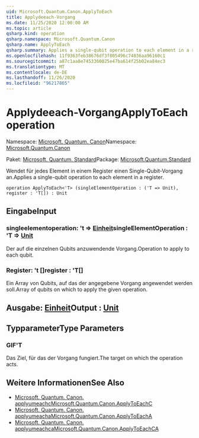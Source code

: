 ```yaml
---
uid: Microsoft.Quantum.Canon.ApplyToEach
title: Applydeeach-Vorgang
ms.date: 11/25/2020 12:00:00 AM
ms.topic: article
qsharp.kind: operation
qsharp.namespace: Microsoft.Quantum.Canon
qsharp.name: ApplyToEach
qsharp.summary: Applies a single-qubit operation to each element in a register.
ms.openlocfilehash: 11f9363feb38676df3f805496c74036aa96160c1
ms.sourcegitcommit: a87c1aa8e7453360025e47ba614f25b02ea84ec3
ms.translationtype: MT
ms.contentlocale: de-DE
ms.lasthandoff: 11/26/2020
ms.locfileid: "96217865"
---
```

# <a name="applytoeach-operation"></a><span data-ttu-id="fe4e1-102">Applydeeach-Vorgang</span><span class="sxs-lookup"><span data-stu-id="fe4e1-102">ApplyToEach operation</span></span>

<span data-ttu-id="fe4e1-103">Namespace: [Microsoft. Quantum. Canon](xref:Microsoft.Quantum.Canon)</span><span class="sxs-lookup"><span data-stu-id="fe4e1-103">Namespace: [Microsoft.Quantum.Canon](xref:Microsoft.Quantum.Canon)</span></span>

<span data-ttu-id="fe4e1-104">Paket: [Microsoft. Quantum. Standard](https://nuget.org/packages/Microsoft.Quantum.Standard)</span><span class="sxs-lookup"><span data-stu-id="fe4e1-104">Package: [Microsoft.Quantum.Standard](https://nuget.org/packages/Microsoft.Quantum.Standard)</span></span>


<span data-ttu-id="fe4e1-105">Wendet für jedes Element in einem Register einen Single-Qubit-Vorgang an.</span><span class="sxs-lookup"><span data-stu-id="fe4e1-105">Applies a single-qubit operation to each element in a register.</span></span>

```qsharp
operation ApplyToEach<'T> (singleElementOperation : ('T => Unit), register : 'T[]) : Unit
```


## <a name="input"></a><span data-ttu-id="fe4e1-106">Eingabe</span><span class="sxs-lookup"><span data-stu-id="fe4e1-106">Input</span></span>

### <a name="singleelementoperation--t--unit"></a><span data-ttu-id="fe4e1-107">singleelementoperation: 't => [Einheit](xref:microsoft.quantum.lang-ref.unit)</span><span class="sxs-lookup"><span data-stu-id="fe4e1-107">singleElementOperation : 'T => [Unit](xref:microsoft.quantum.lang-ref.unit)</span></span> 

<span data-ttu-id="fe4e1-108">Der auf die einzelnen Qubits anzuwendende Vorgang.</span><span class="sxs-lookup"><span data-stu-id="fe4e1-108">Operation to apply to each qubit.</span></span>


### <a name="register--t"></a><span data-ttu-id="fe4e1-109">Register: 't []</span><span class="sxs-lookup"><span data-stu-id="fe4e1-109">register : 'T[]</span></span>

<span data-ttu-id="fe4e1-110">Ein Array von Qubits, auf das der angegebene Vorgang angewendet werden soll.</span><span class="sxs-lookup"><span data-stu-id="fe4e1-110">Array of qubits on which to apply the given operation.</span></span>



## <a name="output--unit"></a><span data-ttu-id="fe4e1-111">Ausgabe: [Einheit](xref:microsoft.quantum.lang-ref.unit)</span><span class="sxs-lookup"><span data-stu-id="fe4e1-111">Output : [Unit](xref:microsoft.quantum.lang-ref.unit)</span></span>



## <a name="type-parameters"></a><span data-ttu-id="fe4e1-112">Typparameter</span><span class="sxs-lookup"><span data-stu-id="fe4e1-112">Type Parameters</span></span>

### <a name="t"></a><span data-ttu-id="fe4e1-113">GIF</span><span class="sxs-lookup"><span data-stu-id="fe4e1-113">'T</span></span>

<span data-ttu-id="fe4e1-114">Das Ziel, für das der Vorgang fungiert.</span><span class="sxs-lookup"><span data-stu-id="fe4e1-114">The target on which the operation acts.</span></span>

## <a name="see-also"></a><span data-ttu-id="fe4e1-115">Weitere Informationen</span><span class="sxs-lookup"><span data-stu-id="fe4e1-115">See Also</span></span>

- [<span data-ttu-id="fe4e1-116">Microsoft. Quantum. Canon. applyumeachc</span><span class="sxs-lookup"><span data-stu-id="fe4e1-116">Microsoft.Quantum.Canon.ApplyToEachC</span></span>](xref:Microsoft.Quantum.Canon.ApplyToEachC)
- [<span data-ttu-id="fe4e1-117">Microsoft. Quantum. Canon. applyumeacha</span><span class="sxs-lookup"><span data-stu-id="fe4e1-117">Microsoft.Quantum.Canon.ApplyToEachA</span></span>](xref:Microsoft.Quantum.Canon.ApplyToEachA)
- [<span data-ttu-id="fe4e1-118">Microsoft. Quantum. Canon. applyumeachca</span><span class="sxs-lookup"><span data-stu-id="fe4e1-118">Microsoft.Quantum.Canon.ApplyToEachCA</span></span>](xref:Microsoft.Quantum.Canon.ApplyToEachCA)